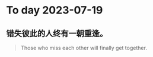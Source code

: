 
# To day 2023-07-19


## 错失彼此的人终有一朝重逢。
> Those who miss each other will finally get together.

    
